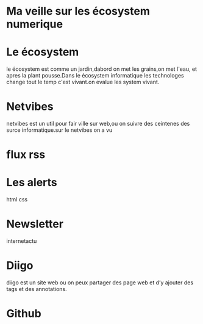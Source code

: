 # Ma veille sur les écosystem numerique #
# Le écosystem #
le écosystem est comme un jardin,dabord on met les grains,on met l'eau, et apres la plant pousse.Dans le écosystem informatique les technologes change tout le temp c'est vivant.on evalue les system vivant.
# Netvibes #
netvibes est un util pour fair ville sur web,ou on suivre des ceintenes des surce informatique.sur le netvibes on a vu
# flux rss #
# Les alerts #
html
css
# Newsletter #
internetactu
# Diigo #
diigo est un site web ou on peux partager des page web et d’y ajouter des tags et des annotations.
# Github #





